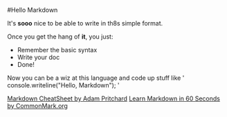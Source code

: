#Hello Markdown

It's **sooo** nice to be able to write in th8s simple format.

Once you get the hang of **it**, you just:

* Remember the basic syntax
* Write your doc
* Done!

Now you can be a wiz at this language and code up stuff like ' console.writeline("Hello, Markdown"); '

[Markdown CheatSheet by Adam Pritchard](https://github.com/adam-p/markdown-here/wiki/Markdown-Cheatsheet)
[Learn Markdown in 60 Seconds by CommonMark.org](http://commonmark.org/help/)
